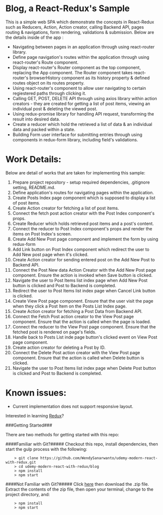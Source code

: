 # Blog, a React-Redux's Sample

This is a simple web SPA which demonstrate the concepts in React-Redux such as Reducers, Action, Action creator, calling Backend API, pages routing & navigations, form rendering, validations & submission. 
Below are the details inside of the app :

- Navigating between pages in an application through using react-router library.
- Define page navigation's routes within the application through using react-router's Route component.
- Display react-router's Router component as the top component, replacing the App component. The Router component takes react-router's browserHistory component as its history property & defined routes object on its routes property.
- Using react-router's <Link> component to allow user navigating to certain regiestered paths through clicking it.
- Calling GET, POST, DELETE API through using axios library within action creators - they are created for getting a list of post items, viewing an individual post & deleting the viewed post.
- Using redux-promise library for handling API request, transforming the result into desired data.
- Create a reducer which hold the retrieved a list of data & an individual data and packed within a state.
- Building Form user interface for submitting entries through using components in redux-form library, including field's validations.

# Work Details:
Below are detail of works that are taken for implementing this sample:

1. Prepare project repository - setup required dependencies, .gitignore setting, README.md.
2. Define application's routes for navigating pages within the application.
3. Create Posts Index page component which is supposed to display a list of post items.
4. Create Action creator for fetching a list of post items.
5. Connect the fetch post action creator with the Post Index component's props.
6. Create Reducer which holds retrieved post items and a post's content.
7. Connect the reducer to Post Index component's props and render the items on Post Index's screen.
8. Create Add New Post page component and implement the form by using redux-form 
9. Add Link button on Post Index component which redirect the user to Add New post page when it's clicked.
10. Create Action creator for sending entered post on the Add New Post to Backend API.
11. Connect the Post New data Action Creator with the Add New Post page component. Ensure the action is invoked when Save button is clicked.
12. Navigate the user to Post Items list index page when Add New Post button is clicked and Post to Backend is completed.
13. Redirect the user to Post Items list index page when Cancel Link button is clicked.
14. Create View Post page component. Ensure that the user visit the page when they click a Post Item on the Posts List Index page.
15. Create Action creator for fetching a Post Data from Backend API.
16. Connect the Fetch Post action creator to the View Post page component. Ensure that the action is called when the page is loaded.
17. Connect the reducer to the View Post page component. Ensure that the fetched post is rendered on page's fields.
18. Handle back to Posts List inde page button's clicked event on View Post page component.
19. Create action creator for deleting a Post by ID. 
20. Connect the Delete Post action creator with the View Post page component. Ensure that the action is called when Delete button is clicked.
21. Navigate the user to Post Items list index page when Delete Post button is clicked and Post to Backend is completed.

# Known issues:

- Current implementation does not support responsive layout.

Interested in learning [Redux](https://www.udemy.com/react-redux/)?

###Getting Started###

There are two methods for getting started with this repo:

####Familiar with Git?#####
Checkout this repo, install dependencies, then start the gulp process with the following:

```
	> git clone https://github.com/WendySanarwanto/udemy-modern-react-with-redux.git
	> cd udemy-modern-react-with-redux/blog
	> npm install
	> npm start
```

####Not Familiar with Git?#####
Click [here](https://github.com/WendySanarwanto/udemy-modern-react-with-redux/archive/master.zip) then download the .zip file.  
Extract the contents of the zip file, then open your terminal, change to the project directory, and:

```
	> npm install
	> npm start
```
